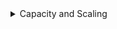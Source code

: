 <details>
  <summary>Capacity and Scaling</summary>

https://docs.microsoft.com/en-us/azure/service-fabric/service-fabric-cluster-capacity

**How to configure?**
- Set the `node types` in the cluster
- Define `properties` for each node type

</details>  
